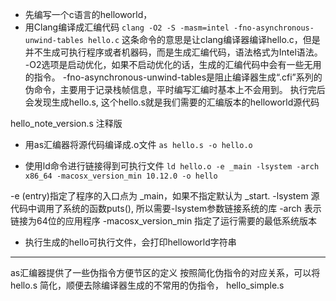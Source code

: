 - 先编写一个c语言的helloworld，
- 用Clang编译成汇编代码
    `clang -O2 -S -masm=intel -fno-asynchronous-unwind-tables hello.c`
这条命令的意思是让clang编译器编译hello.c，但是并不生成可执行程序或者机器码，而是生成汇编代码，语法格式为Intel语法。
-O2选项是启动优化，如果不启动优化的话，生成的汇编代码中会有一些无用的指令。
-fno-asynchronous-unwind-tables是阻止编译器生成“.cfi”系列的伪命令，主要用于记录栈帧信息，平时编写汇编时基本上不会用到。
执行完后会发现生成hello.s, 这个hello.s就是我们需要的汇编版本的helloworld源代码

hello_note_version.s 注释版

- 用as汇编器将源代码编译成.o文件
`as hello.s -o hello.o`

- 使用ld命令进行链接得到可执行文件
`ld hello.o -e _main -lsystem -arch x86_64 -macosx_version_min 10.12.0 -o hello`

-e (entry)指定了程序的入口点为 _main，如果不指定默认为 _start.
-lsystem 源代码中调用了系统的函数puts(), 所以需要-lsystem参数链接系统的库
-arch 表示链接为64位的应用程序
-macosx_version_min 指定了运行需要的最低系统版本


- 执行生成的hello可执行文件，会打印helloworld字符串





-------

as汇编器提供了一些伪指令方便节区的定义
按照简化伪指令的对应关系，可以将hello.s 简化，顺便去除编译器生成的不常用的伪指令，
hello_simple.s

